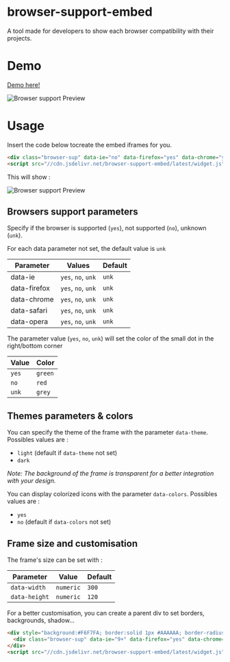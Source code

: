 # browser-support-embed

A tool made for developers to show each browser compatibility with their projects.

# Demo

[Demo here!](http://lab.while-true.io/browser-support-embed/)

![Browser support Preview](https://thlb.github.io/img/browser-support-embed-showcase.png)

# Usage

Insert the code below tocreate the embed iframes for you.

```html
<div class="browser-sup" data-ie="no" data-firefox="yes" data-chrome="yes" data-safari="unk" data-opera="unk" data-width="300" data-height="120"></div>
<script src="//cdn.jsdelivr.net/browser-support-embed/latest/widget.js"></script>
```

This will show :

![Browser support Preview](https://thlb.github.io/img/browser-support-embed-01.png)

## Browsers support parameters

Specify if the browser is supported (```yes```), not supported (```no```), unknown (```unk```). 

For each data parameter not set, the default value is ```unk```

| Parameter    | Values                         | Default   |
|--------------|--------------------------------|-----------|
| data-ie      | ```yes```, ```no```, ```unk``` | ```unk``` |
| data-firefox | ```yes```, ```no```, ```unk``` | ```unk``` |
| data-chrome  | ```yes```, ```no```, ```unk``` | ```unk``` |
| data-safari  | ```yes```, ```no```, ```unk``` | ```unk``` |
| data-opera   | ```yes```, ```no```, ```unk``` | ```unk``` |

The parameter value (```yes```, ```no```, ```unk```) will set the color of the small dot in the right/bottom corner

| Value       | Color            |
|-------------|------------------|
| ```yes```   | ```green```      |
| ```no```    | ```red```        |
| ```unk```   | ```grey```       |

## Themes parameters & colors

You can specify the theme of the frame with the parameter ```data-theme```. Possibles values are :
* ```light``` (default if ```data-theme``` not set)
* ```dark```

_Note: The background of the frame is transparent for a better integration with your design._

You can display colorized icons with the parameter ```data-colors```. Possibles values are :
* ```yes``` 
* ```no``` (default if ```data-colors``` not set)

## Frame size and customisation

The frame's size can be set with :

| Parameter         | Value         | Default   |
|-------------------|---------------|-----------|
| ```data-width```  | ```numeric``` | ```300``` |
| ```data-height``` | ```numeric``` | ```120``` |

For a better customisation, you can create a parent div to set borders, backgrounds, shadow...

```html
<div style="background:#F6F7FA; border:solid 1px #AAAAAA; border-radius:5px; display:inline-block; width:300px; margin:0 auto;">
  <div class="browser-sup" data-ie="9+" data-firefox="yes" data-chrome="no" data-safari="unk" data-opera="" data-theme="light" data-width="300" data-height="120"></div>
</div>
<script src="//cdn.jsdelivr.net/browser-support-embed/latest/widget.js"></script>
```

